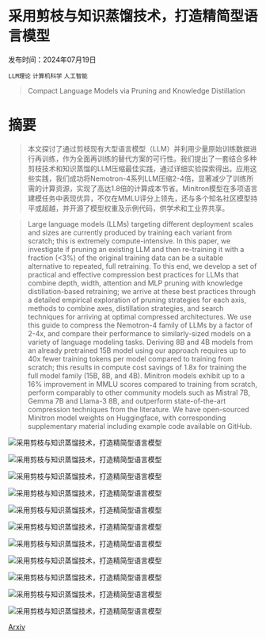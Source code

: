 # 采用剪枝与知识蒸馏技术，打造精简型语言模型

发布时间：2024年07月19日

`LLM理论` `计算机科学` `人工智能`

> Compact Language Models via Pruning and Knowledge Distillation

# 摘要

> 本文探讨了通过剪枝现有大型语言模型（LLM）并利用少量原始训练数据进行再训练，作为全面再训练的替代方案的可行性。我们提出了一套结合多种剪枝技术和知识蒸馏的LLM压缩最佳实践，通过详细实验探索得出。应用这些实践，我们成功将Nemotron-4系列LLM压缩2-4倍，显著减少了训练所需的计算资源，实现了高达1.8倍的计算成本节省。Minitron模型在多项语言建模任务中表现优异，不仅在MMLU评分上领先，还与多个知名社区模型持平或超越，并开源了模型权重及示例代码，供学术和工业界共享。

> Large language models (LLMs) targeting different deployment scales and sizes are currently produced by training each variant from scratch; this is extremely compute-intensive. In this paper, we investigate if pruning an existing LLM and then re-training it with a fraction (<3%) of the original training data can be a suitable alternative to repeated, full retraining. To this end, we develop a set of practical and effective compression best practices for LLMs that combine depth, width, attention and MLP pruning with knowledge distillation-based retraining; we arrive at these best practices through a detailed empirical exploration of pruning strategies for each axis, methods to combine axes, distillation strategies, and search techniques for arriving at optimal compressed architectures. We use this guide to compress the Nemotron-4 family of LLMs by a factor of 2-4x, and compare their performance to similarly-sized models on a variety of language modeling tasks. Deriving 8B and 4B models from an already pretrained 15B model using our approach requires up to 40x fewer training tokens per model compared to training from scratch; this results in compute cost savings of 1.8x for training the full model family (15B, 8B, and 4B). Minitron models exhibit up to a 16% improvement in MMLU scores compared to training from scratch, perform comparably to other community models such as Mistral 7B, Gemma 7B and Llama-3 8B, and outperform state-of-the-art compression techniques from the literature. We have open-sourced Minitron model weights on Huggingface, with corresponding supplementary material including example code available on GitHub.

![采用剪枝与知识蒸馏技术，打造精简型语言模型](../../../paper_images/2407.14679/x1.png)

![采用剪枝与知识蒸馏技术，打造精简型语言模型](../../../paper_images/2407.14679/x2.png)

![采用剪枝与知识蒸馏技术，打造精简型语言模型](../../../paper_images/2407.14679/x3.png)

![采用剪枝与知识蒸馏技术，打造精简型语言模型](../../../paper_images/2407.14679/x4.png)

![采用剪枝与知识蒸馏技术，打造精简型语言模型](../../../paper_images/2407.14679/x5.png)

![采用剪枝与知识蒸馏技术，打造精简型语言模型](../../../paper_images/2407.14679/x6.png)

![采用剪枝与知识蒸馏技术，打造精简型语言模型](../../../paper_images/2407.14679/x7.png)

![采用剪枝与知识蒸馏技术，打造精简型语言模型](../../../paper_images/2407.14679/x8.png)

![采用剪枝与知识蒸馏技术，打造精简型语言模型](../../../paper_images/2407.14679/x9.png)

![采用剪枝与知识蒸馏技术，打造精简型语言模型](../../../paper_images/2407.14679/x10.png)

![采用剪枝与知识蒸馏技术，打造精简型语言模型](../../../paper_images/2407.14679/x11.png)

[Arxiv](https://arxiv.org/abs/2407.14679)